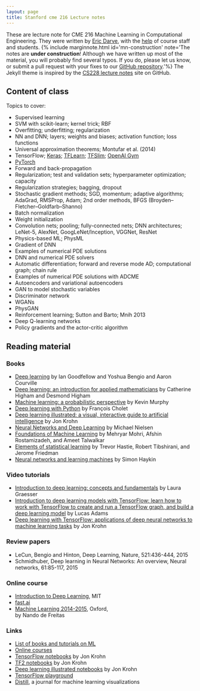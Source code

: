 ```yaml
---
layout: page
title: Stanford cme 216 Lecture notes
---
```


These are lecture note for CME 216 Machine Learning in Computational Engineering. They were written by [Eric Darve](https://me.stanford.edu/people/eric-darve), with the [help](https://github.com/EricDarve/cme216-spring-2020/commits/master) of course staff and students.
{% include marginnote.html id='mn-construction' note='The notes are **under construction**! Although we have written up most of the material, you will probably find several typos. If you do, please let us know, or submit a pull request with your fixes to our [GitHub repository](https://github.com/EricDarve/cme216-spring-2020).'%} The Jekyll theme is inspired by the [CS228 lecture notes](https://github.com/ermongroup/cs228-notes) site on GitHub.

## Content of class

Topics to cover:

- Supervised learning
- SVM with scikit-learn; kernel trick; RBF
- Overfitting; underfitting; regularization
- NN and DNN; layers; weights and biases; activation function; loss functions
- Universal approximation theorems; Montufar et al. (2014)
- TensorFlow; [Keras](https://www.tensorflow.org/guide/keras); [TFLearn](http://tflearn.org/); [TFSlim](https://github.com/google-research/tf-slim); [OpenAI Gym](https://gym.openai.com/)
- [PyTorch](https://pytorch.org/)
- Forward and back-propagation
- Regularization; test and validation sets; hyperparameter optimization; capacity
- Regularization strategies; bagging, dropout
- Stochastic gradient methods; SGD, momentum; adaptive algorithms; AdaGrad, RMSProp, Adam; 2nd order methods, BFGS (Broyden–Fletcher–Goldfarb–Shanno)
- Batch normalization
- Weight initialization
- Convolution nets; pooling; fully-connected nets; DNN architectures; LeNet-5, AlexNet, GoogLeNet/Inception, VGGNet, ResNet
- Physics-based ML; PhysML
- Gradient of DNN
- Examples of numerical PDE solutions
- DNN and numerical PDE solvers
- Automatic differentiation; forward and reverse mode AD; computational graph; chain rule
- Examples of numerical PDE solutions with ADCME
- Autoencoders and variational autoencoders
- GAN to model stochastic variables
- Discriminator network
- WGANs
- PhysGAN
- Reinforcement learning; Sutton and Barto; Mnih 2013
- Deep Q-learning networks
- Policy gradients and the actor-critic algorithm

## Reading material

###  Books

- [Deep learning](http://www.deeplearningbook.org/) by Ian Goodfellow and Yoshua Bengio and Aaron Courville
- [Deep learning: an introduction for applied mathematicians](https://epubs.siam.org/doi/pdf/10.1137/18M1165748) by Catherine Higham and Desmond Higham
- [Machine learning: a probabilistic perspective]() by Kevin Murphy
- [Deep learning with Python](https://searchworks.stanford.edu/view/13216992) by Fran&#231;ois Cholet
- [Deep learning illustrated: a visual, interactive guide to artificial intelligence](https://searchworks.stanford.edu/view/13463749) by Jon Krohn
- [Neural Networks and Deep Learning](http://neuralnetworksanddeeplearning.com/) by Michael Nielsen
- [Foundations of Machine Learning](https://cs.nyu.edu/~mohri/mlbook/) by Mehryar Mohri, Afshin Rostamizadeh, and Ameet Talwalkar
- [Elements of statistical learning](https://searchworks.stanford.edu/view/12458005) by Trevor Hastie, Robert Tibshirani, and Jerome Friedman
- [Neural networks and learning machines](https://searchworks.stanford.edu/view/8631715) by Simon Haykin

### Video tutorials

- [Introduction to deep learning: concepts and fundamentals](https://searchworks.stanford.edu/view/13216564) by Laura Graesser
- [Introduction to deep learning models with TensorFlow: learn how to work with TensorFlow to create and run a TensorFlow graph, and build a deep learning model](https://searchworks.stanford.edu/view/13214579) by Lucas Adams
- [Deep learning with TensorFlow: applications of deep neural networks to machine learning tasks](https://searchworks.stanford.edu/view/13215423) by Jon Krohn

### Review papers

- LeCun, Bengio and Hinton, Deep Learning, Nature, 521:436-444, 2015
- Schmidhuber, Deep learning in Neural Networks: An overview, Neural networks, 61:85-117, 2015

### Online course

- [Introduction to Deep Learning](http://introtodeeplearning.com/), MIT
- [fast.ai](https://course.fast.ai/)
- [Machine Learning 2014-2015](https://www.cs.ox.ac.uk/people/nando.defreitas/machinelearning/), Oxford, 	
by Nando de Freitas

### Links

- [List of books and tutorials on ML](https://github.com/josephmisiti/awesome-machine-learning/blob/master/books.md)
- [Online courses](https://github.com/josephmisiti/awesome-machine-learning/blob/master/courses.md)
- [TensorFlow notebooks](https://github.com/the-deep-learners/TensorFlow-LiveLessons) by Jon Krohn
- [TF2 notebooks](https://github.com/jonkrohn/tf2) by Jon Krohn
- [Deep learning illustrated notebooks](https://github.com/the-deep-learners/deep-learning-illustrated) by Jon Krohn
- [TensorFlow playground](http://playground.tensorflow.org/)
- [Distill](https://distill.pub/), a journal for machine learning visualizations